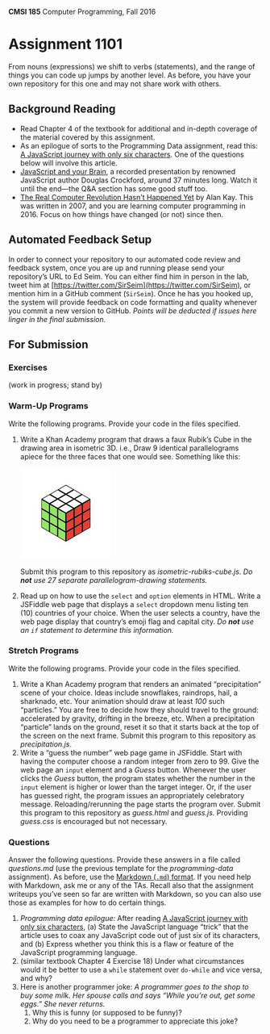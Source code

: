 **CMSI 185** Computer Programming, Fall 2016

# Assignment 1101
From nouns (expressions) we shift to verbs (statements), and the range of things you can code up jumps by another level. As before, you have your own repository for this one and may not share work with others.

## Background Reading
- Read Chapter 4 of the textbook for additional and in-depth coverage of the material covered by this assignment.
- As an epilogue of sorts to the Programming Data assignment, read this: [A JavaScript journey with only six characters](http://jazcash.com/a-javascript-journey-with-only-six-characters/). One of the questions below will involve this article.
- [JavaScript and your Brain](https://www.youtube.com/watch?v=cIOIyfRoGcM), a recorded presentation by renowned JavaScript author Douglas Crockford, around 37 minutes long. Watch it until the end—the Q&A section has some good stuff too.
- [The Real Computer Revolution Hasn't Happened Yet](http://www.vpri.org/pdf/m2007007a_revolution.pdf) by Alan Kay. This was written in 2007, and you are learning computer programming in 2016. Focus on how things have changed (or not) since then.

## Automated Feedback Setup
In order to connect your repository to our automated code review and feedback system, once you are up and running please send your repository’s URL to Ed Seim. You can either find him in person in the lab, tweet him at [https://twitter.com/SirSeim](https://twitter.com/SirSeim), or mention him in a GitHub comment (`SirSeim`). Once he has you hooked up, the system will provide feedback on code formatting and quality whenever you commit a new version to GitHub. _Points will be deducted if issues here linger in the final submission._

## For Submission

### Exercises
(work in progress; stand by)

### Warm-Up Programs

Write the following programs. Provide your code in the files specified.

1. Write a Khan Academy program that draws a faux Rubik’s Cube in the drawing area in isometric 3D. i.e., Draw 9 identical parallelograms apiece for the three faces that one would see. Something like this:

    ![Isometric Rubik's Cube](isometric-rubiks-cube.jpg)

    Submit this program to this repository as _isometric-rubiks-cube.js_. _Do **not** use 27 separate parallelogram-drawing statements._
1. Read up on how to use the `select` and `option` elements in HTML. Write a JSFiddle web page that displays a `select` dropdown menu listing ten (10) countries of your choice. When the user selects a country, have the web page display that country’s emoji flag and capital city. _Do **not** use an `if` statement to determine this information._

### Stretch Programs

Write the following programs. Provide your code in the files specified.

1. Write a Khan Academy program that renders an animated “precipitation” scene of your choice. Ideas include snowflakes, raindrops, hail, a sharknado, etc. Your animation should draw at least *100* such “particles.” You are free to decide how they should travel to the ground: accelerated by gravity, drifting in the breeze, etc. When a precipitation “particle” lands on the ground, reset it so that it starts back at the top of the screen on the next frame. Submit this program to this repository as _precipitation.js_.
1. Write a “guess the number” web page game in JSFiddle. Start with having the computer choose a random integer from zero to 99. Give the web page an `input` element and a _Guess_ button. Whenever the user clicks the _Guess_ button, the program states whether the number in the `input` element is higher or lower than the target integer. Or, if the user has guessed right, the program issues an appropriately celebratory message. Reloading/rerunning the page starts the program over. Submit this program to this repository as _guess.html_ and _guess.js_. Providing _guess.css_ is encouraged but not necessary.

### Questions

Answer the following questions. Provide these answers in a file called _questions.md_ (use the previous template for the _programming-data_ assignment). As before, use the [Markdown (`.md`) format](https://guides.github.com/features/mastering-markdown/). If you need help with Markdown, ask me or any of the TAs. Recall also that the assignment writeups you’ve seen so far are written with Markdown, so you can also use those as examples for how to do certain things.

1. _Programming data epilogue_: After reading [A JavaScript journey with only six characters](http://jazcash.com/a-javascript-journey-with-only-six-characters/), (a) State the JavaScript language “trick” that the article uses to coax any JavaScript code out of just six of its characters, and (b) Express whether you think this is a flaw or feature of the JavaScript programming language.
1. (similar textbook Chapter 4 Exercise 18) Under what circumstances would it be better to use a `while` statement over `do-while` and vice versa, and why?
1. Here is another programmer joke: _A programmer goes to the shop to buy some milk. Her spouse calls and says “While you’re out, get some eggs.” She never returns._
    1. Why this is funny (or supposed to be funny)?
    1. Why do you need to be a programmer to appreciate this joke?
